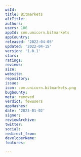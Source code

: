 ```yaml
---
wsId: 
title: Bitmarkets
altTitle: 
authors: 
users: 100
appId: com.unicorn.bitmarkets
appCountry: 
released: '2022-04-05'
updated: '2022-04-15'
version: '1.0.1'
stars: 
ratings: 
reviews: 
size: 
website: 
repository: 
issue: 
icon: com.unicorn.bitmarkets.png
bugbounty: 
meta: removed
verdict: fewusers
appHashes: 
date: '2023-01-02'
signer: 
reviewArchive: 
twitter: 
social: 
redirect_from: 
developerName: 
features: 

---
```


